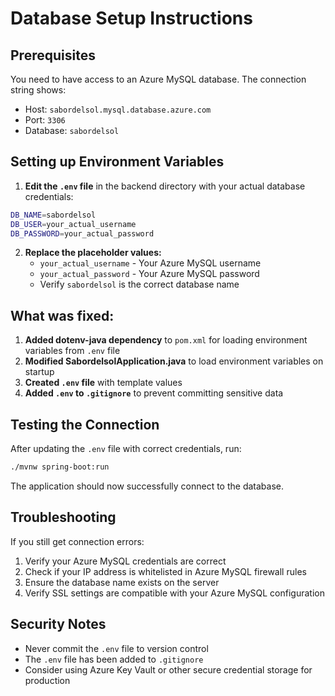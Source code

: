 # Database Setup Instructions

## Prerequisites
You need to have access to an Azure MySQL database. The connection string shows:
- Host: `sabordelsol.mysql.database.azure.com`
- Port: `3306`
- Database: `sabordelsol`

## Setting up Environment Variables

1. **Edit the `.env` file** in the backend directory with your actual database credentials:

```bash
DB_NAME=sabordelsol
DB_USER=your_actual_username
DB_PASSWORD=your_actual_password
```

2. **Replace the placeholder values:**
   - `your_actual_username` - Your Azure MySQL username
   - `your_actual_password` - Your Azure MySQL password
   - Verify `sabordelsol` is the correct database name

## What was fixed:

1. **Added dotenv-java dependency** to `pom.xml` for loading environment variables from `.env` file
2. **Modified SabordelsolApplication.java** to load environment variables on startup
3. **Created `.env` file** with template values
4. **Added `.env` to `.gitignore`** to prevent committing sensitive data

## Testing the Connection

After updating the `.env` file with correct credentials, run:

```bash
./mvnw spring-boot:run
```

The application should now successfully connect to the database.

## Troubleshooting

If you still get connection errors:
1. Verify your Azure MySQL credentials are correct
2. Check if your IP address is whitelisted in Azure MySQL firewall rules
3. Ensure the database name exists on the server
4. Verify SSL settings are compatible with your Azure MySQL configuration

## Security Notes

- Never commit the `.env` file to version control
- The `.env` file has been added to `.gitignore`
- Consider using Azure Key Vault or other secure credential storage for production
